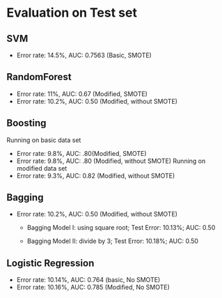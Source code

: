 # Evaluation on Test set

## SVM
* Error rate: 14.5%, AUC: 0.7563 (Basic, SMOTE)

## RandomForest
* Error rate: 11%, AUC: 0.67 (Modified, SMOTE)
* Error rate: 10.2%, AUC: 0.50 (Modified, without SMOTE)

## Boosting
Running on basic data set
* Error rate: 9.8%, AUC: .80(Modified, SMOTE)
* Error rate: 9.8%, AUC: .80 (Modified, without SMOTE)
Running on modified data set
* Error rate: 9.3%, AUC: 0.82 (Modified, without SMOTE)

## Bagging
* Error rate: 10.2%, AUC: 0.50 (Modified, without SMOTE)

  - Bagging Model I: using square root; Test Error: 10.13%; AUC: 0.50
  
  - Bagging Model II: divide by 3; Test Error: 10.18%; AUC: 0.50

## Logistic Regression
* Error rate: 10.14%, AUC: 0.764 (basic, No SMOTE)
* Error rate: 10.16%, AUC: 0.785 (Modified, No SMOTE)

